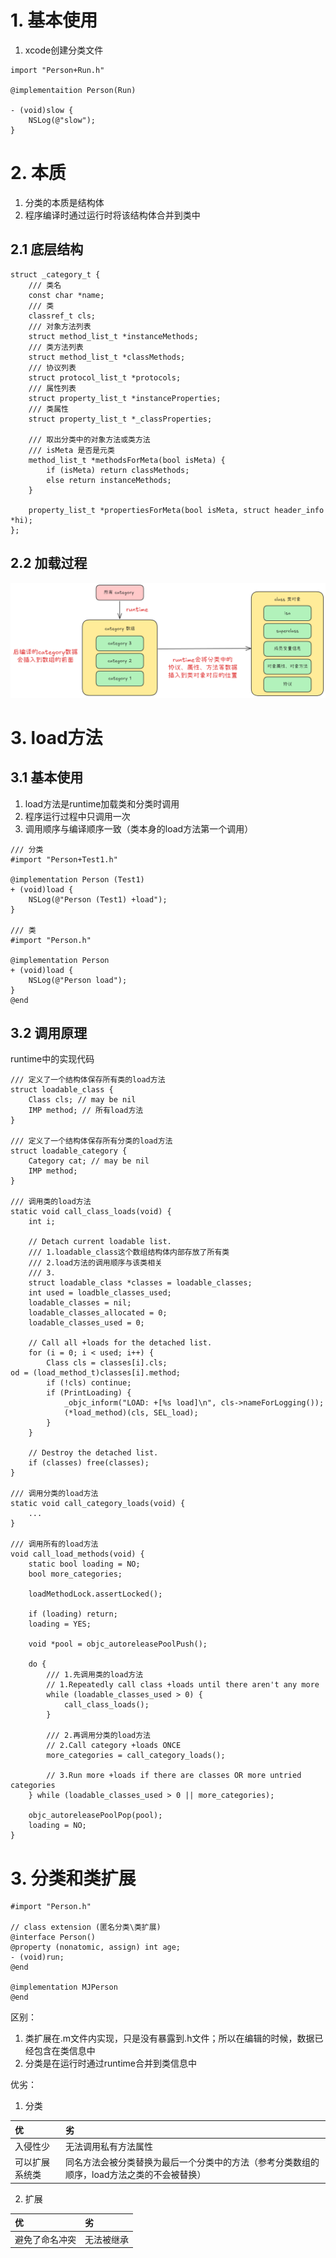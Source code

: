 # 1. 基本使用
1. xcode创建分类文件
```objc
import "Person+Run.h"

@implementaition Person(Run)

- (void)slow {
	NSLog(@"slow");
}
```

# 2. 本质
 1. 分类的本质是结构体
 2. 程序编译时通过运行时将该结构体合并到类中
## 2.1 底层结构
```objc
struct _category_t {
	/// 类名
	const char *name;
	/// 类
	classref_t cls;
	/// 对象方法列表
	struct method_list_t *instanceMethods;
	/// 类方法列表
	struct method_list_t *classMethods;
	/// 协议列表
	struct protocol_list_t *protocols;
	/// 属性列表
	struct property_list_t *instanceProperties;
	/// 类属性
	struct property_list_t *_classProperties;

	/// 取出分类中的对象方法或类方法
	/// isMeta 是否是元类
	method_list_t *methodsForMeta(bool isMeta) {
		if (isMeta) return classMethods;
		else return instanceMethods;
	}
	
	property_list_t *propertiesForMeta(bool isMeta, struct header_info *hi);
};
```

## 2.2 加载过程
![微信图片_20241214143620.png](https://raw.githubusercontent.com/627969687/LevelUp/main/resource/202412141437902.png)

# 3. load方法
## 3.1 基本使用
1. load方法是runtime加载类和分类时调用
2. 程序运行过程中只调用一次
3. 调用顺序与编译顺序一致（类本身的load方法第一个调用）
```objc
/// 分类
#import "Person+Test1.h"

@implementation Person (Test1)
+ (void)load {
    NSLog(@"Person (Test1) +load");
}

/// 类
#import "Person.h"

@implementation Person
+ (void)load {
	NSLog(@"Person load");
}
@end
```

## 3.2 调用原理
runtime中的实现代码
```objc
/// 定义了一个结构体保存所有类的load方法
struct loadable_class {
	Class cls; // may be nil
	IMP method; // 所有load方法
}

/// 定义了一个结构体保存所有分类的load方法
struct loadable_category {
	Category cat; // may be nil
	IMP method;
}

/// 调用类的load方法
static void call_class_loads(void) {
	int i;

	// Detach current loadable list.
	/// 1.loadable_class这个数组结构体内部存放了所有类
	/// 2.load方法的调用顺序与该类相关
	/// 3.
	struct loadable_class *classes = loadable_classes;
	int used = loadble_classes_used;
	loadable_classes = nil;
	loadable_classes_allocated = 0;
	loadable_classes_used = 0;

	// Call all +loads for the detached list.
	for (i = 0; i < used; i++) {
		Class cls = classes[i].cls;
od = (load_method_t)classes[i].method;
		if (!cls) continue;
		if (PrintLoading) {
			_objc_inform("LOAD: +[%s load]\n", cls->nameForLogging());
			(*load_method)(cls, SEL_load);
		}
	}

	// Destroy the detached list.
	if (classes) free(classes);
}

/// 调用分类的load方法
static void call_category_loads(void) {
	...
}

/// 调用所有的load方法
void call_load_methods(void) {
	static bool loading = NO;
	bool more_categories;

	loadMethodLock.assertLocked();

	if (loading) return;
	loading = YES;

	void *pool = objc_autoreleasePoolPush();

	do {
		/// 1.先调用类的load方法
		// 1.Repeatedly call class +loads until there aren't any more
		while (loadable_classes_used > 0) {
			call_class_loads();
		}

		/// 2.再调用分类的load方法
		// 2.Call category +loads ONCE
		more_categories = call_category_loads();

		// 3.Run more +loads if there are classes OR more untried categories
	} while (loadable_classes_used > 0 || more_categories);

	objc_autoreleasePoolPop(pool);
	loading = NO;
}
```


# 3. 分类和类扩展
```objc
#import "Person.h"

// class extension (匿名分类\类扩展)
@interface Person()
@property (nonatomic, assign) int age;
- (void)run;
@end

@implementation MJPerson
@end
```
区别：
1. 类扩展在.m文件内实现，只是没有暴露到.h文件；所以在编辑的时候，数据已经包含在类信息中
2. 分类是在运行时通过runtime合并到类信息中

优劣：
1. 分类

| 优       | 劣                                               |
| :------ | :---------------------------------------------- |
| 入侵性少    | 无法调用私有方法属性                                      |
| 可以扩展系统类 | 同名方法会被分类替换为最后一个分类中的方法（参考分类数组的顺序，load方法之类的不会被替换） |
2. 扩展

| 优       | 劣     |
| :------ | :---- |
| 避免了命名冲突 | 无法被继承 |
